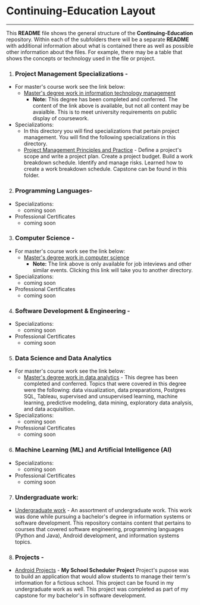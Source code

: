# Continuing-Education Layout 
***
This **README** file shows the general structure of the **Continuing-Education** repository.  Within each of the subfolders there will be a separate **README** with additional information about what is contained there as well as possible other information about the files. For example,  there may be a table that shows the concepts or technology used in the file or project.


1. ### Project Management Specializations - 
* For master's course work see the link below:
    -  [Master's degree work in information technology management](https://github.com/HeinoPortfolio/MS_IT_Management)
       - **Note:** This degree has been completed and conferred. The content of the link above is available, but not all content may be avaialble.  This is to meet university requirements on public display of coursework.
* Specializations:
    -  In this directory you will find specializations that pertain project management. You will find the following specializations in this directory.  
     - [Project Management Principles and Practice](https://github.com/HeinoPortfolio/Continuing-Education/tree/main/Project%20Management) - Define a project's scope and write a project plan. Create a project budget. Build a work breakdown schedule. Identify and manage risks. Learned how to create a work breakdown schedule. Capstone can be found in this folder.

2. ### Programming Languages- 
 * Specializations:
    - coming soon
 * Professional Certificates
    - coming soon 
3. ### Computer Science -
  * For master's course work see the link below:
    -  [Master's degree work in computer science](https://github.com/HeinoPortfolio/MS_Comp_Sci)
       - **Note:** The link above is only available for job inteviews and other similar events. Clicking this link will take you to another directory.
  * Specializations:
    - coming soon
  * Professional Certificates
    - coming soon 
4. ### Software Development & Engineering -
* Specializations:
    - coming soon
* Professional Certificates
    - coming soon 
5. ### Data Science and Data Analytics
 * For master's course work see the link below:
     - [Master's degree work in data analytics](https://github.com/HeinoPortfolio/Data-Analytics-Grad-Work) - This degree has been completed and conferred. Topics that were covered in this degree were the following:  data visualization, data preparations, Postgres SQL, Tableau, supervised and unsupervised learning, machine learning, predictive modeling, data mining, exploratory data analysis, and data acquisition.
 * Specializations:
    - coming soon 
 * Professional Certificates
    - coming soon 
6. ### Machine Learning (ML) and Artificial Intelligence (AI)
 * Specializations:
    - coming soon 
 * Professional Certificates
    - coming soon 
7. ### Undergraduate work:
 * [Undergraduate work](https://github.com/HeinoPortfolio/Undergraduate_Work) - An assortment of undergraduate work. This work was done while pursuing a bachelor's degree in information systems or software development.  This repository contains content that pertains to courses that covered software engineering, programming languages (Python and Java), Android development, and information systems topics.
8. ### Projects -
 * [Android Projects](https://github.com/HeinoPortfolio/AndroidProject) - **My School Scheduler Project** Project's pupose was to build an application that would allow students to manage their term's information for a fictious school. This project can be found in my undergraduate work as well.  This project was completed as part of my capstone for my bachelor's in software development.
 
